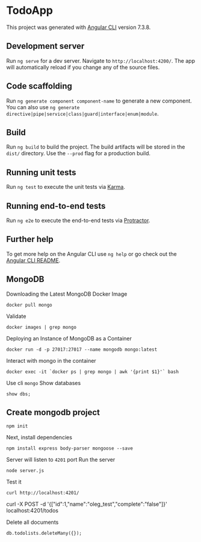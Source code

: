 # TodoApp

This project was generated with [Angular CLI](https://github.com/angular/angular-cli) version 7.3.8.

## Development server

Run `ng serve` for a dev server. Navigate to `http://localhost:4200/`. The app will automatically reload if you change any of the source files.

## Code scaffolding

Run `ng generate component component-name` to generate a new component. You can also use `ng generate directive|pipe|service|class|guard|interface|enum|module`.

## Build

Run `ng build` to build the project. The build artifacts will be stored in the `dist/` directory. Use the `--prod` flag for a production build.

## Running unit tests

Run `ng test` to execute the unit tests via [Karma](https://karma-runner.github.io).

## Running end-to-end tests

Run `ng e2e` to execute the end-to-end tests via [Protractor](http://www.protractortest.org/).

## Further help

To get more help on the Angular CLI use `ng help` or go check out the [Angular CLI README](https://github.com/angular/angular-cli/blob/master/README.md).


## MongoDB
Downloading the Latest MongoDB Docker Image
```
docker pull mongo
```
Validate
```
docker images | grep mongo
```
Deploying an Instance of MongoDB as a Container
```
docker run -d -p 27017:27017 --name mongodb mongo:latest 
```

Interact with mongo in the container
```
docker exec -it `docker ps | grep mongo | awk '{print $1}'` bash
```
Use cli ```mongo```
Show databases
```
show dbs;
```

## Create mongodb project
```
npm init
```
Next, install dependencies
```
npm install express body-parser mongoose --save
```

Server will listen to ```4201``` port
Run the server
```
node server.js
```

Test it
```
curl http://localhost:4201/
```

curl -X POST -d '{["id":1,"name":"oleg_test","complete":"false"]}' localhost:4201/todos 

Delete all documents
```
db.todolists.deleteMany({});
```
